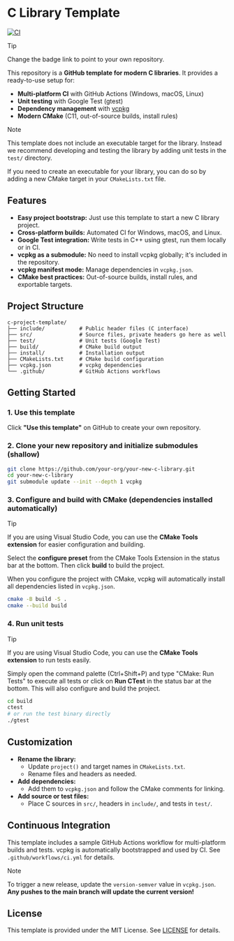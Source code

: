 
# C Library Template

[![CI](https://github.com/ux3d/c-library-template/actions/workflows/ci.yml/badge.svg)](https://github.com/ux3d/c-library-template/actions/workflows/ci.yml)
> [!TIP]
> Change the badge link to point to your own repository.

This repository is a **GitHub template for modern C libraries**. It provides a ready-to-use setup for:

- **Multi-platform CI** with GitHub Actions (Windows, macOS, Linux)
- **Unit testing** with Google Test (gtest)
- **Dependency management** with [vcpkg](https://github.com/microsoft/vcpkg)
- **Modern CMake** (C11, out-of-source builds, install rules)

> [!NOTE]
> This template does not include an executable target for the library. Instead we recommend developing and testing the library by adding unit tests in the `test/` directory.
>
> If you need to create an executable for your library, you can do so by adding a new CMake target in your `CMakeLists.txt` file.

## Features

- **Easy project bootstrap:** Just use this template to start a new C library project.
- **Cross-platform builds:** Automated CI for Windows, macOS, and Linux.
- **Google Test integration:** Write tests in C++ using gtest, run them locally or in CI.
- **vcpkg as a submodule:** No need to install vcpkg globally; it's included in the repository.
- **vcpkg manifest mode:** Manage dependencies in `vcpkg.json`.
- **CMake best practices:** Out-of-source builds, install rules, and exportable targets.

## Project Structure

```
c-project-template/
├── include/           # Public header files (C interface)
├── src/               # Source files, private headers go here as well
├── test/              # Unit tests (Google Test)
├── build/             # CMake build output
├── install/           # Installation output
├── CMakeLists.txt     # CMake build configuration
├── vcpkg.json         # vcpkg dependencies
└── .github/           # GitHub Actions workflows
```

## Getting Started

### 1. Use this template

Click **"Use this template"** on GitHub to create your own repository.

### 2. Clone your new repository and initialize submodules (shallow)

```sh
git clone https://github.com/your-org/your-new-c-library.git
cd your-new-c-library
git submodule update --init --depth 1 vcpkg
```

### 3. Configure and build with CMake (dependencies installed automatically)

> [!TIP]
> If you are using Visual Studio Code, you can use the **CMake Tools extension** for easier configuration and building. 
>
> Select the **configure preset** from the CMake Tools Extension in the status bar at the bottom. Then click **build** to build the project.

When you configure the project with CMake, vcpkg will automatically install all dependencies listed in `vcpkg.json`.

```sh
cmake -B build -S .
cmake --build build
```


### 4. Run unit tests

> [!TIP]
> If you are using Visual Studio Code, you can use the **CMake Tools extension** to run tests easily.
>
> Simply open the command palette (Ctrl+Shift+P) and type "CMake: Run Tests" to execute all tests or click on **Run CTest** in the status bar at the bottom. This will also configure and build the project.

```sh
cd build
ctest
# or run the test binary directly
./gtest
```

## Customization

- **Rename the library:**
    - Update `project()` and target names in `CMakeLists.txt`.
    - Rename files and headers as needed.
- **Add dependencies:**
    - Add them to `vcpkg.json` and follow the CMake comments for linking.
- **Add source or test files:**
    - Place C sources in `src/`, headers in `include/`, and tests in `test/`.

## Continuous Integration

This template includes a sample GitHub Actions workflow for multi-platform builds and tests. vcpkg is automatically bootstrapped and used by CI. See `.github/workflows/ci.yml` for details.

> [!NOTE]
> To trigger a new release, update the `version-semver` value in `vcpkg.json`. **Any pushes to the main branch will update the current version!**


## License

This template is provided under the MIT License. See [LICENSE](LICENSE.md) for details.

